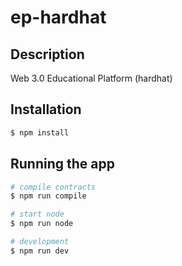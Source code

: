 # ep-hardhat

## Description

Web 3.0 Educational Platform (hardhat)

## Installation

```bash
$ npm install
```

## Running the app

```bash
# compile contracts
$ npm run compile

# start node
$ npm run node

# development
$ npm run dev
```

